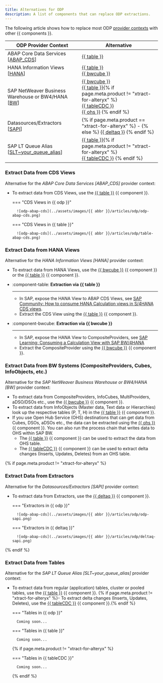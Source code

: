 ```yaml
---
title: Alternatives for ODP
description: A list of components that can replace ODP extractions.
---
```


The following article shows how to replace most ODP [provider contexts](../documentation/odp/provider-context.md) with other {{ components }}.

| ODP Provider Context | Alternative | 
|-------------|-------------|
| ABAP Core Data Services [[ABAP_CDS](../documentation/odp/provider-context.md/#abap-cds-views)] | [{{ table }}](../documentation/table/index.md) | 
| HANA Information Views [[HANA](../documentation/odp/provider-context.md/#hana-views)] | [{{ table }}](../documentation/table/index.md)<br> [{{ bwcube }}](../documentation/bwcube/index.md) |
| SAP NetWeaver Business Warehouse or BW4/HANA [[BW](../documentation/odp/provider-context.md/#bw-infoproviders)] | [{{ bwcube }}](../documentation/bwcube/index.md)<br> [{{ table }}](../documentation/table/index.md){% if page.meta.product != "xtract-for-alteryx" %} <br> [{{ tableCDC }}](../documentation/table-cdc/index.md)<br> [{{ ohs }}](../documentation/ohs/index.md) {% endif %} | 
| Datasources/Extractors [[SAPI](../documentation/odp/provider-context.md/#extractors)] |  {% if page.meta.product == "xtract-for-alteryx" %} - {% else %} [{{ deltaq }}](../documentation/deltaq/index.md) {% endif %} | 
| SAP LT Queue Alias [[SLT~your_queue_alias](../documentation/odp/provider-context.md/#slt-server)] | [{{ table }}](../documentation/table/index.md){% if page.meta.product != "xtract-for-alteryx" %} <br> [{{ tableCDC }}](../documentation/table-cdc/index.md) {% endif %} | 

 
### Extract Data from CDS Views

Alternative for the *ABAP Core Data Services [ABAP_CDS]* provider context:
- To extract data from CDS Views, use the [{{ table }}](../documentation/table/index.md) {{ component }}.

	=== "CDS Views in {{ odp }}"

		![odp-abap-cds](../assets/images/{{ abbr }}/articles/odp/odp-abap-cds.png)
		
	=== "CDS Views in {{ table }}"

		![odp-abap-cds](../assets/images/{{ abbr }}/articles/odp/table-abap-cds.png)


### Extract Data from HANA Views

Alternative for the *HANA Information Views [HANA]* provider context:
- To extract data from HANA Views, use the [{{ bwcube }}](../documentation/bwcube/index.md) {{ component }} or the [{{ table }}](../documentation/table/index.md) {{ component }}.<br>

<div class="grid cards" markdown>


-   :component-table: __Extraction via {{ table }}__

    ---

    - In SAP, expose the HANA View to ABAP CDS Views, see [SAP Community: How to consume HANA Calculation views in S/4HANA CDS views](https://community.sap.com/t5/technology-blogs-by-members/how-to-consume-hana-calculation-views-in-s-4hana-cds-views/ba-p/13476798).
	- Extract the CDS View using the [{{ table }}](../documentation/table/index.md) {{ component }}.

-   :component-bwcube: __Extraction via {{ bwcube }}__

    ---

    - In SAP, expose the HANA View to CompositeProviders, see [SAP Learning: Consuming a Calculation View with SAP BW/4HANA](https://learning.sap.com/learning-journeys/upgrading-your-sap-bw-skills-to-sap-bw-4hana/consuming-a-calculation-view-with-sap-bw-4hana_ac069075-173b-41fb-bb35-b950b213d407)
	- Extract the CompositeProvider using the [{{ bwcube }}](../documentation/table/index.md) {{ component }}.

</div>

### Extract Data from BW Systems (CompositeProviders, Cubes, InfoObjects, etc.)

Alternative for the *SAP NetWeaver Business Warehouse or BW4/HANA [BW]* provider context:
- To extract data from CompositeProviders, InfoCubes, MultiProviders, aDSO/DSOs etc., use the [{{ bwcube }}](../documentation/bwcube/index.md) {{ component }}.
- To extract data from InfoObjects (Master data, Text data or Hierarchies) look up the respective tables (P, T, H) in the [{{ table }}](../documentation/table/index.md) {{ component }}.
- If you use Open Hub Service (OHS) destinations that can get data from Cubes, DSOs, aDSOs etc., the data can be extracted using the [{{ ohs }}](../documentation/ohs/index.md) {{ component }}. 
You can also run the process chain that writes data to OHS within SAP BW.
	- The [{{ table }}](../documentation/table/index.md) {{ component }} can be used to extract the data from OHS table.
	- The [{{ tableCDC }}](../documentation/table-cdc/index.md) {{ component }} can be used to extract delta changes (Inserts, Updates, Deletes) from an OHS table.

{% if page.meta.product != "xtract-for-alteryx" %}
### Extract Data from Extractors

Alternative for the *Datasources/Extractors [SAPI]* provider context:
- To extract data from Extractors, use the [{{ deltaq }}](../documentation/deltaq/index.md) {{ component }}.

	=== "Extractors in {{ odp }}"

		![odp-abap-cds](../assets/images/{{ abbr }}/articles/odp/odp-sapi.png)
		
	=== "Extractors in {{ deltaq }}"

		![odp-abap-cds](../assets/images/{{ abbr }}/articles/odp/deltaq-sapi.png)

{% endif %}

### Extract Data from Tables

Alternative for the *SAP LT Queue Alias [SLT~your_queue_alias]* provider context:
- To extract data from regular (application) tables, cluster or pooled tables, use the [{{ table }}](../documentation/table/index.md) {{ component }}.
{% if page.meta.product != "xtract-for-alteryx" %}- To extract delta changes (Inserts, Updates, Deletes), use the [{{ tableCDC }}](../documentation/table-cdc/index.md) {{ component }}.{% endif %}

	=== "Tables in {{ odp }}"

		Coming soon...
		
	=== "Tables in {{ table }}"

		Coming soon...
		
	{% if page.meta.product != "xtract-for-alteryx" %}

	=== "Tables in {{ tableCDC }}"

		Coming soon...
		
	{% endif %}